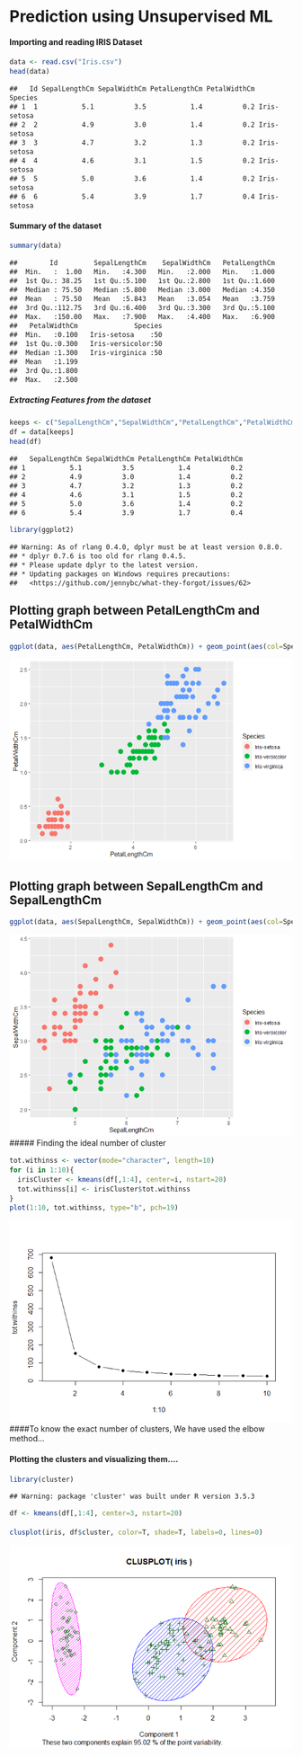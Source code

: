 Prediction using Unsupervised ML
================

#### Importing and reading IRIS Dataset

``` r
data <- read.csv("Iris.csv")
head(data)
```

    ##   Id SepalLengthCm SepalWidthCm PetalLengthCm PetalWidthCm     Species
    ## 1  1           5.1          3.5           1.4          0.2 Iris-setosa
    ## 2  2           4.9          3.0           1.4          0.2 Iris-setosa
    ## 3  3           4.7          3.2           1.3          0.2 Iris-setosa
    ## 4  4           4.6          3.1           1.5          0.2 Iris-setosa
    ## 5  5           5.0          3.6           1.4          0.2 Iris-setosa
    ## 6  6           5.4          3.9           1.7          0.4 Iris-setosa

#### Summary of the dataset

``` r
summary(data)
```

    ##        Id         SepalLengthCm    SepalWidthCm   PetalLengthCm  
    ##  Min.   :  1.00   Min.   :4.300   Min.   :2.000   Min.   :1.000  
    ##  1st Qu.: 38.25   1st Qu.:5.100   1st Qu.:2.800   1st Qu.:1.600  
    ##  Median : 75.50   Median :5.800   Median :3.000   Median :4.350  
    ##  Mean   : 75.50   Mean   :5.843   Mean   :3.054   Mean   :3.759  
    ##  3rd Qu.:112.75   3rd Qu.:6.400   3rd Qu.:3.300   3rd Qu.:5.100  
    ##  Max.   :150.00   Max.   :7.900   Max.   :4.400   Max.   :6.900  
    ##   PetalWidthCm              Species  
    ##  Min.   :0.100   Iris-setosa    :50  
    ##  1st Qu.:0.300   Iris-versicolor:50  
    ##  Median :1.300   Iris-virginica :50  
    ##  Mean   :1.199                       
    ##  3rd Qu.:1.800                       
    ##  Max.   :2.500

##### Extracting Features from the dataset

``` r
keeps <- c("SepalLengthCm","SepalWidthCm","PetalLengthCm","PetalWidthCm")
df = data[keeps]
head(df)
```

    ##   SepalLengthCm SepalWidthCm PetalLengthCm PetalWidthCm
    ## 1           5.1          3.5           1.4          0.2
    ## 2           4.9          3.0           1.4          0.2
    ## 3           4.7          3.2           1.3          0.2
    ## 4           4.6          3.1           1.5          0.2
    ## 5           5.0          3.6           1.4          0.2
    ## 6           5.4          3.9           1.7          0.4

``` r
library(ggplot2)
```

    ## Warning: As of rlang 0.4.0, dplyr must be at least version 0.8.0.
    ## * dplyr 0.7.6 is too old for rlang 0.4.5.
    ## * Please update dplyr to the latest version.
    ## * Updating packages on Windows requires precautions:
    ##   <https://github.com/jennybc/what-they-forgot/issues/62>

Plotting graph between PetalLengthCm and PetalWidthCm
-----------------------------------------------------

``` r
ggplot(data, aes(PetalLengthCm, PetalWidthCm)) + geom_point(aes(col=Species), size=4)
```

![](Prediction_Using_Unsupervised_ML_files/figure-gfm/unnamed-chunk-5-1.png)<!-- -->

Plotting graph between SepalLengthCm and SepalLengthCm
------------------------------------------------------

``` r
ggplot(data, aes(SepalLengthCm, SepalWidthCm)) + geom_point(aes(col=Species), size=4)
```

![](Prediction_Using_Unsupervised_ML_files/figure-gfm/unnamed-chunk-6-1.png)<!-- -->
\#\#\#\#\# Finding the ideal number of cluster

``` r
tot.withinss <- vector(mode="character", length=10)
for (i in 1:10){
  irisCluster <- kmeans(df[,1:4], center=i, nstart=20)
  tot.withinss[i] <- irisCluster$tot.withinss
}
plot(1:10, tot.withinss, type="b", pch=19)
```

![](Prediction_Using_Unsupervised_ML_files/figure-gfm/unnamed-chunk-7-1.png)<!-- -->
\#\#\#\#To know the exact number of clusters, We have used the elbow
method…

#### Plotting the clusters and visualizing them….

``` r
library(cluster)
```

    ## Warning: package 'cluster' was built under R version 3.5.3

``` r
df <- kmeans(df[,1:4], center=3, nstart=20)

clusplot(iris, df$cluster, color=T, shade=T, labels=0, lines=0)
```

![](Prediction_Using_Unsupervised_ML_files/figure-gfm/unnamed-chunk-8-1.png)<!-- -->
